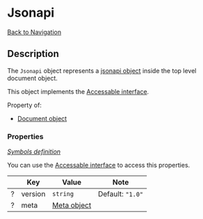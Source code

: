 # Jsonapi
[Back to Navigation](README.md)

## Description

The `Jsonapi` object represents a [jsonapi object](http://jsonapi.org/format/#document-links) inside the top level document object.

This object implements the [Accessable interface](objects-introduction.md#value-access).

Property of:
- [Document object](objects-document.md)

### Properties

_[Symbols definition](objects-introduction.md#symbols)_

You can use the [Accessable interface](objects-introduction.md#value-access) to access this properties.

|     | Key | Value | Note |
| --- | --- | ----- | ---- |
| ?   | version | `string` | Default: `"1.0"` |
| ?   | meta | [Meta object](objects-meta.md) | |
